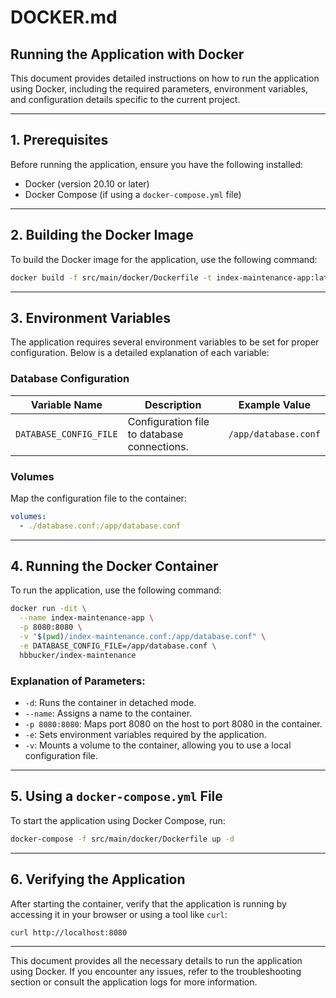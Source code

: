 # DOCKER.md

## Running the Application with Docker

This document provides detailed instructions on how to run the application using Docker, including the required parameters, environment variables, and configuration details specific to the current project.

---

## 1. Prerequisites

Before running the application, ensure you have the following installed:
- Docker (version 20.10 or later)
- Docker Compose (if using a `docker-compose.yml` file)

---

## 2. Building the Docker Image

To build the Docker image for the application, use the following command:

```bash
docker build -f src/main/docker/Dockerfile -t index-maintenance-app:latest .
```
---

## 3. Environment Variables

The application requires several environment variables to be set for proper configuration. Below is a detailed explanation of each variable:

### **Database Configuration**
| Variable Name          | Description                                 | Example Value        |
|------------------------|---------------------------------------------|----------------------|
| `DATABASE_CONFIG_FILE` | Configuration file to database connections. | `/app/database.conf` |

### **Volumes**
Map the configuration file to the container:
```yaml
volumes:
  - ./database.conf:/app/database.conf
```
---

## 4. Running the Docker Container

To run the application, use the following command:

```bash
docker run -dit \
  --name index-maintenance-app \
  -p 8080:8080 \
  -v "$(pwd)/index-maintenance.conf:/app/database.conf" \
  -e DATABASE_CONFIG_FILE=/app/database.conf \
  hbbucker/index-maintenance

```

### Explanation of Parameters:
- `-d`: Runs the container in detached mode.
- `--name`: Assigns a name to the container.
- `-p 8080:8080`: Maps port 8080 on the host to port 8080 in the container.
- `-e`: Sets environment variables required by the application.
- `-v`: Mounts a volume to the container, allowing you to use a local configuration file.
---

## 5. Using a `docker-compose.yml` File

To start the application using Docker Compose, run:

```bash
docker-compose -f src/main/docker/Dockerfile up -d
```

---

## 6. Verifying the Application

After starting the container, verify that the application is running by accessing it in your browser or using a tool like `curl`:

```bash
curl http://localhost:8080
```

---

This document provides all the necessary details to run the application using Docker. If you encounter any issues, refer to the troubleshooting section or consult the application logs for more information.